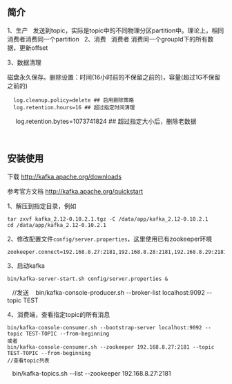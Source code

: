 ## 简介
1、生产
  
发送到topic，实际是topic中的不同物理分区partition中。理论上，相同消费者消费同一个partition
  
2、消费
  
消费者 消费同一个groupId下的所有数据，更新offset
  
3、数据清理
  
磁盘永久保存。删除设置：时间(16小时前的不保留之前的)，容量(超过1G不保留之前的)
  
      log.cleanup.policy=delete ## 启用删除策略
      log.retention.hours=16 ## 超过指定时间清理
      log.retention.bytes=1073741824 ## 超过指定大小后，删除老数据
      
  
## 安装使用
下载 http://kafka.apache.org/downloads

参考官方文档 http://kafka.apache.org/quickstart

1、解压到指定目录，例如

    tar zxvf kafka_2.12-0.10.2.1.tgz -C /data/app/kafka_2.12-0.10.2.1    
    cd /data/app/kafka_2.12-0.10.2.1 

2、修改配置文件`config/server.properties`，这里使用已有zookeeper环境

    zookeeper.connect=192.168.8.27:2181,192.168.8.28:2181,192.168.8.29:2181

3、启动kafka

    bin/kafka-server-start.sh config/server.properties &
    //发送
    bin/kafka-console-producer.sh --broker-list localhost:9092 --topic TEST

4、消费端，查看指定topic的所有消息

    bin/kafka-console-consumer.sh --bootstrap-server localhost:9092 --topic TEST-TOPIC --from-beginning
    或者
    bin/kafka-console-consumer.sh --zookeeper 192.168.8.27:2181 --topic TEST-TOPIC --from-beginning
    //查看topic列表
    bin/kafka-topics.sh --list --zookeeper 192.168.8.27:2181
